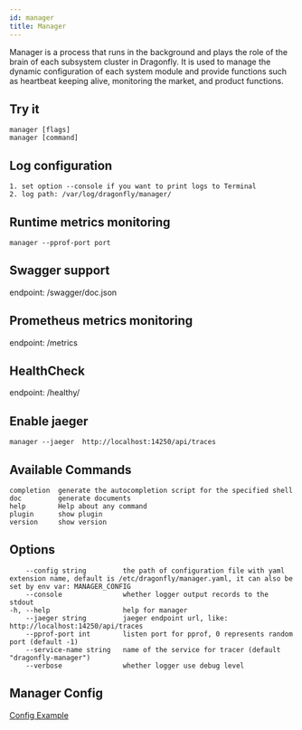 ```yaml
---
id: manager
title: Manager
---
```


Manager is a process that runs in the background
and plays the role of the brain of each subsystem cluster in Dragonfly.
It is used to manage the dynamic
configuration of each system module and provide functions
such as heartbeat keeping alive, monitoring the market, and product functions.

## Try it

```text
manager [flags]
manager [command]
```

## Log configuration

```text
1. set option --console if you want to print logs to Terminal
2. log path: /var/log/dragonfly/manager/
```

## Runtime metrics monitoring

```text
manager --pprof-port port
```

## Swagger support

endpoint: /swagger/doc.json

## Prometheus metrics monitoring

endpoint: /metrics

## HealthCheck

endpoint: /healthy/

## Enable jaeger

```text
manager --jaeger  http://localhost:14250/api/traces
```

## Available Commands

```text
completion  generate the autocompletion script for the specified shell
doc         generate documents
help        Help about any command
plugin      show plugin
version     show version
```

## Options

<!-- markdownlint-disable -->

```text
    --config string         the path of configuration file with yaml extension name, default is /etc/dragonfly/manager.yaml, it can also be set by env var: MANAGER_CONFIG
    --console               whether logger output records to the stdout
-h, --help                  help for manager
    --jaeger string         jaeger endpoint url, like: http://localhost:14250/api/traces
    --pprof-port int        listen port for pprof, 0 represents random port (default -1)
    --service-name string   name of the service for tracer (default "dragonfly-manager")
    --verbose               whether logger use debug level
```

<!-- markdownlint-restore -->

## Manager Config

[Config Example](https://github.com/dragonflyoss/Dragonfly2/blob/main/docs/en/deployment/configuration/manager.yaml)
